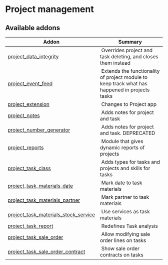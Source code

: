 Project management
==================

[//]: # (addons)

Available addons
----------------
**Addon** | **Summary**
--- | ---
[project_data_integrity](project_data_integrity/) | Overrides project and task deleting, and closes them instead
[project_event_feed](project_event_feed/) | Extends the functionality of project module to keep track what has happened in projects tasks
[project_extension](project_extension/) | Changes to Project app
[project_notes](project_notes/) | Adds notes for project and task 
[project_number_generator](project_number_generator/) | Adds notes for project and task. DEPRECATED
[project_reports](project_reports/) | Module that gives dynamic reports of projects
[project_task_class](project_task_class/) | Adds types for tasks and projects and skills for tasks
[project_task_materials_date](project_task_materials_date/) | Mark date to task materials
[project_task_materials_partner](project_task_materials_partner/) | Mark partner to task materials
[project_task_materials_stock_service](project_task_materials_stock_service/) | Use services as task materials
[project_task_report](project_task_report/) | Redefines Task analysis
[project_task_sale_order](project_task_sale_order/) | Allow modifying sale order lines on tasks
[project_task_sale_order_contract](project_task_sale_order_contract/) | Show sale order contracts on tasks
